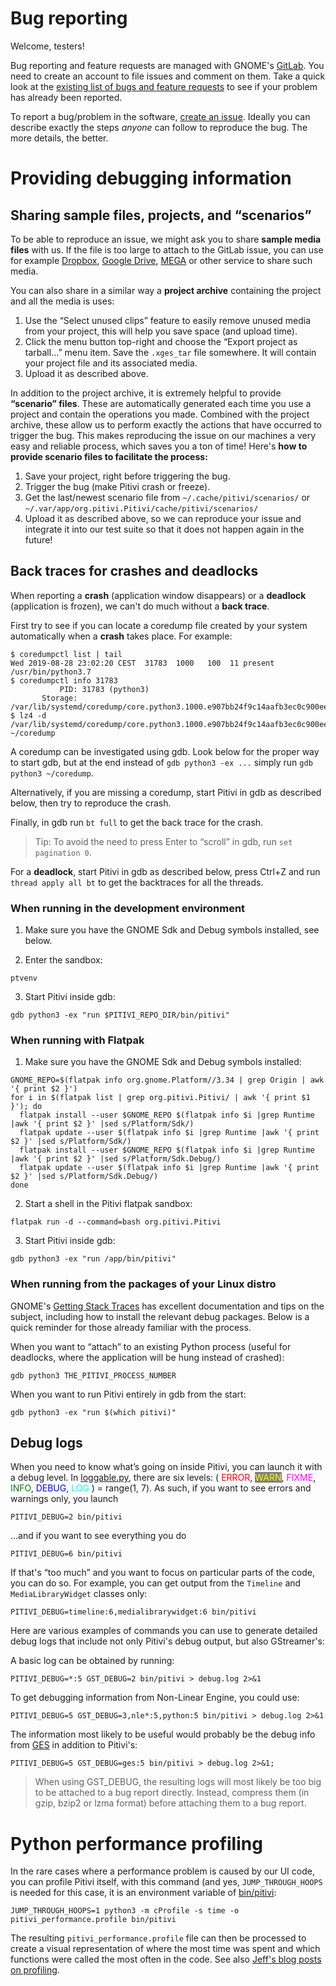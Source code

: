 # Bug reporting

Welcome, testers!

Bug reporting and feature requests are managed with GNOME's
[GitLab](https://gitlab.gnome.org/). You need to create
an account to file issues and comment on them. Take a quick look at the
[existing list of bugs and feature
requests](https://gitlab.gnome.org/GNOME/pitivi/issues) to see if
your problem has already been reported.

To report a bug/problem in the software, [create an
issue](https://gitlab.gnome.org/GNOME/pitivi/issues/new?issue%5Bassignee_id%5D=&issue%5Bmilestone_id%5D=).
Ideally you can describe exactly the steps *anyone* can follow to
reproduce the bug. The more details, the better.

# Providing debugging information

## Sharing sample files, projects, and “scenarios”

To be able to reproduce an issue, we might ask you to share **sample
media files** with us. If the file is too large to attach to the GitLab
issue, you can use for example [Dropbox](https://www.dropbox.com/),
[Google Drive](https://drive.google.com/), [MEGA](https://mega.nz/) or
other service to share such media.

You can also share in a similar way a **project archive** containing the
project and all the media is uses:

1.  Use the “Select unused clips” feature to easily remove unused media
    from your project, this will help you save space (and upload time).
2.  Click the menu button top-right and choose the “Export project as
    tarball...” menu item. Save the `.xges_tar` file somewhere. It will
    contain your project file and its associated media.
3.  Upload it as described above.

In addition to the project archive, it is extremely helpful to provide
**“scenario” files**. These are automatically generated each time you
use a project and contain the operations you made. Combined with the
project archive, these allow us to perform exactly the actions that have
occurred to trigger the bug. This makes reproducing the issue on our
machines a very easy and reliable process, which saves you a ton of
time! Here's **how to provide scenario files to facilitate the
process:**

1.  Save your project, right before triggering the bug.
2.  Trigger the bug (make Pitivi crash or freeze).
3.  Get the last/newest scenario file from `~/.cache/pitivi/scenarios/`
    or `~/.var/app/org.pitivi.Pitivi/cache/pitivi/scenarios/`
4.  Upload it as described above, so we can reproduce your issue and
    integrate it into our test suite so that it does not happen again in
    the future!


## Back traces for crashes and deadlocks

When reporting a **crash** (application window disappears) or a
**deadlock** (application is frozen), we can't do much without a
**back trace**.

First try to see if you can locate a coredump file created by your
system automatically when a **crash** takes place. For example:

```
$ coredumpctl list | tail
Wed 2019-08-28 23:02:20 CEST  31783  1000   100  11 present   /usr/bin/python3.7
$ coredumpctl info 31783
           PID: 31783 (python3)
       Storage: /var/lib/systemd/coredump/core.python3.1000.e907bb24f9c14aafb3ec0c900ee5bc4a.31783.1567026134000000.lz4
$ lz4 -d /var/lib/systemd/coredump/core.python3.1000.e907bb24f9c14aafb3ec0c900ee5bc4a.31783.1567026134000000.lz4 ~/coredump
```

A coredump can be investigated using gdb. Look below for the proper way
to start gdb, but at the end instead of `gdb python3 -ex ...` simply run
`gdb python3 ~/coredump`.

Alternatively, if you are missing a coredump, start Pitivi in gdb as
described below, then try to reproduce the crash.

Finally, in gdb run `bt full` to get the back trace for the crash.

> Tip: To avoid the need to press Enter to “scroll” in gdb,
> run `set pagination 0`.

For a **deadlock**, start Pitivi in gdb as described below, press Ctrl+Z
and run `thread apply all bt` to get the backtraces for all the threads.

### When running in the development environment

1. Make sure you have the GNOME Sdk and Debug symbols installed,
see below.

2. Enter the sandbox:

```
ptvenv
```

3. Start Pitivi inside gdb:

```
gdb python3 -ex "run $PITIVI_REPO_DIR/bin/pitivi"
```

### When running with Flatpak

1. Make sure you have the GNOME Sdk and Debug symbols installed:

```
GNOME_REPO=$(flatpak info org.gnome.Platform//3.34 | grep Origin | awk '{ print $2 }')
for i in $(flatpak list | grep org.pitivi.Pitivi/ | awk '{ print $1 }'); do
  flatpak install --user $GNOME_REPO $(flatpak info $i |grep Runtime |awk '{ print $2 }' |sed s/Platform/Sdk/)
  flatpak update --user $(flatpak info $i |grep Runtime |awk '{ print $2 }' |sed s/Platform/Sdk/)
  flatpak install --user $GNOME_REPO $(flatpak info $i |grep Runtime |awk '{ print $2 }' |sed s/Platform/Sdk.Debug/)
  flatpak update --user $(flatpak info $i |grep Runtime |awk '{ print $2 }' |sed s/Platform/Sdk.Debug/)
done
```

2. Start a shell in the Pitivi flatpak sandbox:

```
flatpak run -d --command=bash org.pitivi.Pitivi
```

3. Start Pitivi inside gdb:

```
gdb python3 -ex "run /app/bin/pitivi"
```

### When running from the packages of your Linux distro

GNOME's [Getting Stack Traces] has excellent documentation and tips
on the subject, including how to install the relevant debug
packages. Below is a quick reminder for those already familiar with
the process.

When you want to “attach” to an existing Python process (useful for
deadlocks, where the application will be hung instead of crashed):

```
gdb python3 THE_PITIVI_PROCESS_NUMBER
```

When you want to run Pitivi entirely in gdb from the start:

```
gdb python3 -ex "run $(which pitivi)"
```


## Debug logs

When you need to know what’s going on inside Pitivi, you can launch it
with a debug level. In
[loggable.py](https://gitlab.gnome.org/GNOME/pitivi/blob/master/pitivi/utils/loggable.py#L61),
there are six levels: ( <span style="color:red;">ERROR</span>,
<span style="color:yellow; background-color:gray;">WARN</span>,
<span style="color:magenta;">FIXME</span>,
<span style="color:green;">INFO</span>,
<span style="color:blue;">DEBUG</span>,
<span style="color:cyan;">LOG</span> ) = range(1, 7). As such, if you
want to see errors and warnings only, you launch

```
PITIVI_DEBUG=2 bin/pitivi
```

...and if you want to see everything you do

```
PITIVI_DEBUG=6 bin/pitivi
```

If that's “too much” and you want to focus on particular parts of the
code, you can do so. For example, you can get output from the `Timeline`
and `MediaLibraryWidget` classes only:

```
PITIVI_DEBUG=timeline:6,medialibrarywidget:6 bin/pitivi
```

Here are various examples of commands you can use to generate detailed
debug logs that include not only Pitivi's debug output, but also
GStreamer's:

A basic log can be obtained by running:

```
PITIVI_DEBUG=*:5 GST_DEBUG=2 bin/pitivi > debug.log 2>&1
```

To get debugging information from Non-Linear Engine, you could use:

```
PITIVI_DEBUG=5 GST_DEBUG=3,nle*:5,python:5 bin/pitivi > debug.log 2>&1
```

The information most likely to be useful would probably be the debug
info from [GES](GES.md) in addition to Pitivi's:

```
PITIVI_DEBUG=5 GST_DEBUG=ges:5 bin/pitivi > debug.log 2>&1;
```


> When using GST\_DEBUG, the resulting logs will most likely be too
> big to be attached to a bug report directly. Instead, compress them
> (in gzip, bzip2 or lzma format) before attaching them to a bug report.


# Python performance profiling

In the rare cases where a performance problem is caused by our UI code,
you can profile Pitivi itself, with this command (and yes,
`JUMP_THROUGH_HOOPS` is needed for this case, it is an environment
variable of
[bin/pitivi](https://gitlab.gnome.org/GNOME/pitivi/blob/master/bin/pitivi.in):

```
JUMP_THROUGH_HOOPS=1 python3 -m cProfile -s time -o pitivi_performance.profile bin/pitivi
```

The resulting `pitivi_performance.profile` file can then be processed
to create a visual representation of where the most time was spent and
which functions were called the most often in the code. See also [Jeff's
blog posts on profiling](http://jeff.ecchi.ca/blog/tag/profiling/).

[Getting Stack Traces]: https://wiki.gnome.org/Community/GettingInTouch/Bugzilla/GettingTraces
